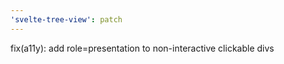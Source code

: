 ```yaml
---
'svelte-tree-view': patch
---
```


fix(a11y): add role=presentation to non-interactive clickable divs
